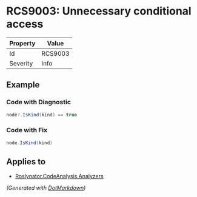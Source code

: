 # RCS9003: Unnecessary conditional access

| Property | Value   |
| -------- | ------- |
| Id       | RCS9003 |
| Severity | Info    |

## Example

### Code with Diagnostic

```csharp
node?.IsKind(kind) == true
```

### Code with Fix

```csharp
node.IsKind(kind)
```

## Applies to

* [Roslynator.CodeAnalysis.Analyzers](https://www.nuget.org/packages/Roslynator.CodeAnalysis.Analyzers)


*\(Generated with [DotMarkdown](http://github.com/JosefPihrt/DotMarkdown)\)*